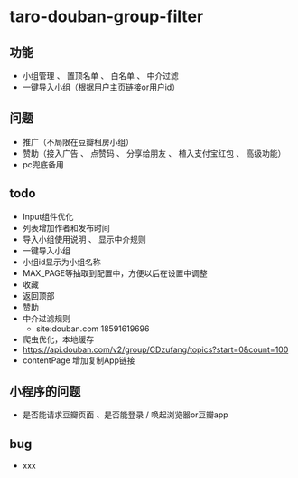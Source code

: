 # taro-douban-group-filter

## 功能
* 小组管理 、 置顶名单 、 白名单 、 中介过滤
* 一键导入小组（根据用户主页链接or用户id）


## 问题
* 推广（不局限在豆瓣租房小组）
* 赞助（接入广告 、 点赞码 、 分享给朋友 、 植入支付宝红包 、 高级功能）
* pc兜底备用


## todo
* Input组件优化
* 列表增加作者和发布时间
* 导入小组使用说明 、 显示中介规则
* 一键导入小组
* 小组id显示为小组名称
* MAX_PAGE等抽取到配置中，方便以后在设置中调整
* 收藏
* 返回顶部
* 赞助
* 中介过滤规则
  * site:douban.com 18591619696
* 爬虫优化，本地缓存
* https://api.douban.com/v2/group/CDzufang/topics?start=0&count=100
* contentPage 增加复制App链接


## 小程序的问题
* 是否能请求豆瓣页面 、是否能登录 / 唤起浏览器or豆瓣app


## bug
* xxx
